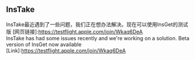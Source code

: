 ## InsTake

InsTake最近遇到了一些问题，我们正在想办法解决。现在可以使用InsGet的测试版 [网页链接]:https://testflight.apple.com/join/Wkaq6DeA    
InsTake has had some issues recently and we're working on a solution. Beta version of InsGet now available [Link]:https://testflight.apple.com/join/Wkaq6DeA    

